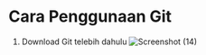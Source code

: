 # Cara Penggunaan Git
1. Download Git telebih dahulu
![Screenshot (14)](https://user-images.githubusercontent.com/115473812/195985548-1804af21-3dd5-4125-84b0-9c889e7a46a8.png)
